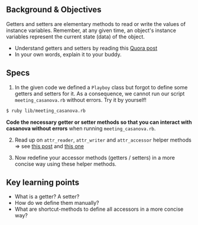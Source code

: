 ## Background & Objectives

Getters and setters are elementary methods to read or write the values of instance variables. Remember, at any given time, an object's instance variables represent the current state (data) of the object.

* Understand getters and setters by reading this [Quora post](http://www.quora.com/Ruby-programming-language/What-are-setters-and-getters-in-Ruby)
* In your own words, explain it to your buddy.

## Specs

1. In the given code we defined a `Playboy` class but forgot to define some getters and setters for it. As a consequence, we cannot run our script `meeting_casanova.rb` without errors. Try it by yourself!

```bash
$ ruby lib/meeting_casanova.rb
```

**Code the necessary getter or setter methods so that you can interact with casanova without errors** when running `meeting_casanova.rb`.

2. Read up on `attr_reader`, `attr_writer` and `attr_accessor` helper methods => see [this post](http://stackoverflow.com/questions/5046831/why-use-rubys-attr-accessor-attr-reader-and-attr-writer) and [this one](http://stackoverflow.com/questions/4370960/what-is-attr-accessor-in-ruby)

3. Now redefine your accessor methods (getters / setters) in a more concise way using these helper methods.

## Key learning points

- What is a getter? A setter?
- How do we define them manually?
- What are shortcut-methods to define all accessors in a more concise way?

